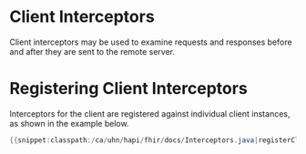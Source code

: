 # Client Interceptors

Client interceptors may be used to examine requests and responses before and after they are sent to the remote server.

# Registering Client Interceptors

Interceptors for the client are registered against individual client instances, as shown in the example below.

```java
{{snippet:classpath:/ca/uhn/hapi/fhir/docs/Interceptors.java|registerClient}}
```
